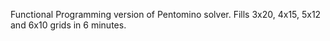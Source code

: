 Functional Programming version of Pentomino solver.  Fills 3x20, 4x15, 5x12 and 6x10 grids in 6 minutes.
